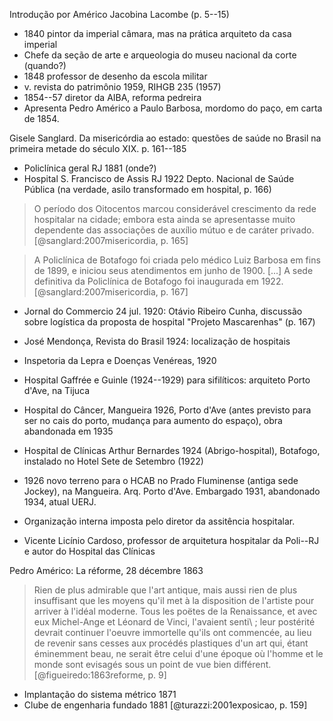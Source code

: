 <!-- @portoalegre:1991correspondencia -->

Introdução por Américo Jacobina Lacombe (p. 5--15)

- 1840 pintor da imperial câmara, mas na prática
  arquiteto da casa imperial
- Chefe da seção de arte e arqueologia do 
  museu nacional da corte (quando?)
- 1848 professor de desenho da escola militar
- v. revista do patrimônio 1959, RIHGB 235 (1957)
- 1854--57 diretor da AIBA, reforma pedreira
- Apresenta Pedro Américo a Paulo Barbosa, mordomo do paço,
  em carta de 1854.

<!-- @priego:2007paradigmas -->

Gisele Sanglard. Da misericórdia ao estado: questões de saúde no Brasil na primeira metade do século XIX. p. 161--185

- Policlínica geral RJ 1881 (onde?)
- Hospital S. Francisco de Assis RJ 1922 Depto. Nacional
  de Saúde Pública (na verdade, asilo transformado em hospital, p. 166)

> O período dos Oitocentos marcou considerável crescimento
> da rede hospitalar na cidade; embora esta ainda se
> apresentasse muito dependente das associações de auxílio
> mútuo e de caráter privado. <!-- Quais instituições? -->
> [@sanglard:2007misericordia, p. 165]

> A Policlínica de Botafogo foi criada pelo médico Luiz Barbosa em
> fins de 1899, e iniciou seus atendimentos em junho de 1900. [...]
> A sede definitiva da Policlínica de Botafogo foi inaugurada em 1922.
> [@sanglard:2007misericordia, p. 167]

- Jornal do Commercio 24 jul. 1920: Otávio Ribeiro Cunha, discussão sobre
  logística da proposta de hospital "Projeto Mascarenhas" (p. 167)
- José Mendonça, Revista do Brasil 1924: localização de hospitais
- Inspetoria da Lepra e Doenças Venéreas, 1920
- Hospital Gaffrée e Guinle (1924--1929) para sifilíticos:
  arquiteto Porto d'Ave, na Tijuca
- Hospital do Câncer, Mangueira 1926, Porto d'Ave (antes previsto
  para ser no cais do porto, mudança para aumento do espaço),
  obra abandonada em 1935
- Hospital de Clínicas Arthur Bernardes 1924 (Abrigo-hospital), Botafogo,
  instalado no Hotel Sete de Setembro (1922)
- 1926 novo terreno para o HCAB no Prado Fluminense (antiga sede Jockey),
  na Mangueira. Arq. Porto d'Ave. Embargado 1931, abandonado 1934,
  atual UERJ.

- Organização interna imposta pelo diretor da assitência hospitalar.
- Vicente Licínio Cardoso, professor de arquitetura hospitalar
  da Poli--RJ e autor do Hospital das Clínicas

<!-- @figueiredo:1863reforme -->

Pedro Américo: La réforme, 28 décembre 1863

> Rien de plus admirable que l'art antique, mais aussi rien de plus
> insuffisant que les moyens qu'il met à la disposition de l'artiste
> pour arriver à l'idéal moderne. Tous les poëtes de la Renaissance,
> et avec eux Michel-Ange et Léonard de Vinci, l'avaient senti\ ;
> leur postérité devrait continuer l'oeuvre immortelle qu'ils ont
> commencée, au lieu de revenir sans cesses aux procédés plastiques
> d'un art qui, étant éminemment beau, ne serait être celui d'une
> époque où l'homme et le monde sont evisagés sous un point de vue
> bien différent. [@figueiredo:1863reforme, p. 9]


<!-- @heizer:2001ciencia -->

- Implantação do sistema métrico 1871
- Clube de engenharia fundado 1881 [@turazzi:2001exposicao, p. 159]
